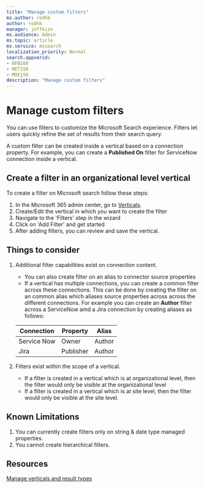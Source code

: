 ```yaml
---
title: "Manage custom filters"
ms.author: rodhb
author: rodhb
manager: jeffkizn
ms.audience: Admin
ms.topic: article
ms.service: mssearch
localization_priority: Normal
search.appverid:
- BFB160
- MET150
- MOE150
description: "Manage custom filters"
---
```


# Manage custom filters

You can use filters to customize the Microsoft Search experience. Filters let users quickly refine the set of results from their search query.

A custom filter can be created inside a vertical based on a connection property. For example, you can create a **Published On** filter for ServiceNow connection inside a vertical.

## Create a filter in an organizational level vertical

To create a filter on Microsoft search follow these steps:

1. In the Microsoft 365 admin center, go to [Verticals](https://admin.microsoft.com/Adminportal/Home#/MicrosoftSearch/verticals).
1. Create/Edit the vertical in which you want to create the filter
1. Navigate to the 'Filters' step in the wizard
1. Click on 'Add Filter' and get started
1. After adding filters, you can review and save the vertical.

## Things to consider

1. Additional filter capabilities exist on connection content.

    - You can also create filter on an alias to connector source properties
    - If a vertical has multiple connections, you can create a common filter across these connections. This can be done by creating the filter on an common alias which aliases source properties across across the different connections. For example you can create an **Author** filter across a ServiceNow amd a Jira connection by creating aliases as follows:

    | Connection | Property | Alias |
    | --- | --- | --- |
    | Service Now | Owner | Author |
    | Jira | Publisher | Author |

1. Filters exist within the scope of a vertical.

    - If a filter is created in a vertical which is at organizational level, then the filter would only be visible at the organizational level
    - If a filter is created in a vertical which is at site level, then the filter would only be visible at the site level.

## Known Limitations

1. You can currently create filters only on string & date type managed properties.
1. You cannot create hierarchical filters.

## Resources

[Manage verticals and result types](customize-search-page.md)
